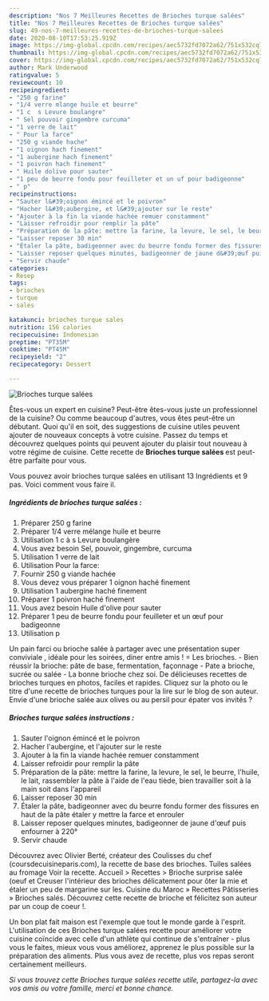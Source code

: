 ```yaml
---
description: "Nos 7 Meilleures Recettes de Brioches turque salées"
title: "Nos 7 Meilleures Recettes de Brioches turque salées"
slug: 49-nos-7-meilleures-recettes-de-brioches-turque-salees
date: 2020-08-10T17:53:25.919Z
image: https://img-global.cpcdn.com/recipes/aec5732fd7072a62/751x532cq70/brioches-turque-salees-photo-principale-de-la-recette.jpg
thumbnail: https://img-global.cpcdn.com/recipes/aec5732fd7072a62/751x532cq70/brioches-turque-salees-photo-principale-de-la-recette.jpg
cover: https://img-global.cpcdn.com/recipes/aec5732fd7072a62/751x532cq70/brioches-turque-salees-photo-principale-de-la-recette.jpg
author: Mark Underwood
ratingvalue: 5
reviewcount: 10
recipeingredient:
- "250 g farine"
- "1/4 verre mlange huile et beurre"
- "1 c  s Levure boulangre"
- " Sel pouvoir gingembre curcuma"
- "1 verre de lait"
- " Pour la farce"
- "250 g viande hache"
- "1 oignon hach finement"
- "1 aubergine hach finement"
- "1 poivron hach finement"
- " Huile dolive pour sauter"
- "1 peu de beurre fondu pour feuilleter et un uf pour badigeonne"
- " p"
recipeinstructions:
- "Sauter l&#39;oignon émincé et le poivron"
- "Hacher l&#39;aubergine, et l&#39;ajouter sur le reste"
- "Ajouter à la fin la viande hachée remuer constamment"
- "Laisser refroidir pour remplir la pâte"
- "Préparation de la pâte: mettre la farine, la levure, le sel, le beurre, l&#39;huile, le lait, rassembler la pâte à l&#39;aide de l&#39;eau tiède, bien travailler soit à la main soit dans l&#39;appareil"
- "Laisser reposer 30 min"
- "Étaler la pâte, badigeonner avec du beurre fondu former des fissures en haut de la pâte étaler y mettre la farce et enrouler"
- "Laisser reposer quelques minutes, badigeonner de jaune d&#39;œuf puis enfourner à 220°"
- "Servir chaude"
categories:
- Resep
tags:
- brioches
- turque
- sales

katakunci: brioches turque sales 
nutrition: 156 calories
recipecuisine: Indonesian
preptime: "PT35M"
cooktime: "PT45M"
recipeyield: "2"
recipecategory: Dessert

---
```



![Brioches turque salées](https://img-global.cpcdn.com/recipes/aec5732fd7072a62/751x532cq70/brioches-turque-salees-photo-principale-de-la-recette.jpg)

Êtes-vous un expert en cuisine? Peut-être êtes-vous juste un professionnel de la cuisine? Ou comme beaucoup d'autres, vous êtes peut-être un débutant. Quoi qu'il en soit, des suggestions de cuisine utiles peuvent ajouter de nouveaux concepts à votre cuisine. Passez du temps et découvrez quelques points qui peuvent ajouter du plaisir tout nouveau à votre régime de cuisine. Cette recette de <strong> Brioches turque salées </strong> est peut-être parfaite pour vous.

<!--inarticleads1-->

Vous pouvez avoir brioches turque salées en utilisant 13 Ingrédients et 9 pas. Voici comment vous faire il.

##### Ingrédients de brioches turque salées :

1. Préparer 250 g farine
1. Préparer 1/4 verre mélange huile et beurre
1. Utilisation 1 c à s Levure boulangère
1. Vous avez besoin  Sel, pouvoir, gingembre, curcuma
1. Utilisation 1 verre de lait
1. Utilisation  Pour la farce:
1. Fournir 250 g viande hachée
1. Vous devez vous préparer 1 oignon haché finement
1. Utilisation 1 aubergine haché finement
1. Préparer 1 poivron haché finement
1. Vous avez besoin  Huile d&#39;olive pour sauter
1. Préparer 1 peu de beurre fondu pour feuilleter et un œuf pour badigeonne
1. Utilisation  p


Un pain farci ou brioche salée à partager avec une présentation super conviviale , idéale pour les soirées, diner entre amis ! = Les brioches. - Bien réussir la brioche: pâte de base, fermentation, façonnage - Pate a brioche, sucrée ou salée - La bonne brioche chez soi. De délicieuses recettes de brioches turques en photos, faciles et rapides. Cliquez sur la photo ou le titre d&#39;une recette de brioches turques pour la lire sur le blog de son auteur. Envie d&#39;une brioche salée aux olives ou au persil pour épater vos invités ? 

<!--inarticleads2-->

##### Brioches turque salées instructions :

1. Sauter l&#39;oignon émincé et le poivron
1. Hacher l&#39;aubergine, et l&#39;ajouter sur le reste
1. Ajouter à la fin la viande hachée remuer constamment
1. Laisser refroidir pour remplir la pâte
1. Préparation de la pâte: mettre la farine, la levure, le sel, le beurre, l&#39;huile, le lait, rassembler la pâte à l&#39;aide de l&#39;eau tiède, bien travailler soit à la main soit dans l&#39;appareil
1. Laisser reposer 30 min
1. Étaler la pâte, badigeonner avec du beurre fondu former des fissures en haut de la pâte étaler y mettre la farce et enrouler
1. Laisser reposer quelques minutes, badigeonner de jaune d&#39;œuf puis enfourner à 220°
1. Servir chaude


Découvrez avec Olivier Berté, créateur des Coulisses du chef (coursdecuisineparis.com), la recette de base des brioches. Tuiles salées au fromage Voir la recette. Accueil &gt; Recettes &gt; Brioche surprise salée (oeuf et Creuser l&#39;intérieur des brioches délicatement pour ôter la mie et étaler un peu de margarine sur les. Cuisine du Maroc » Recettes Pâtisseries » Brioches salés. Découvrez cette recette de brioche et félicitez son auteur par un coup de coeur !. 

<!--inarticleads1-->

<p>
Un bon plat fait maison est l'exemple que tout le monde garde à l'esprit. L'utilisation de ces Brioches turque salées recette pour améliorer votre cuisine coïncide avec celle d'un athlète qui continue de s'entraîner - plus vous le faites, mieux vous vous améliorez, apprenez le plus possible sur la préparation des aliments. Plus vous avez de recette, plus vos repas seront certainement meilleurs.
</p>

<p>
<i>Si vous trouvez cette Brioches turque salées recette utile, partagez-la avec vos amis ou votre famille, merci et bonne chance.</i>
</p>

